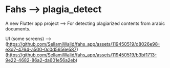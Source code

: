 # Fahs --> plagia_detect

A new Flutter app project --> For detecting plagiarized contents from arabic documents.

UI (some screens)  --> (https://github.com/SellamiWalid/fahs_app/assets/119450519/d8026e98-e3d7-4764-a500-0c0d5656e587)
                       (https://github.com/SellamiWalid/fahs_app/assets/119450519/b3bf1713-9e22-4682-86a2-da601e56a2eb)
